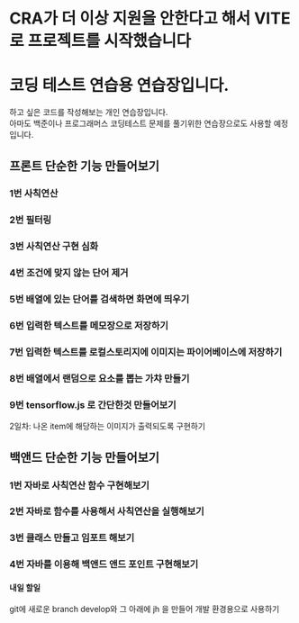 # CRA가 더 이상 지원을 안한다고 해서 VITE로 프로젝트를 시작했습니다

# 코딩 테스트 연습용 연습장입니다.

하고 싶은 코드를 작성해보는 개인 연습장입니다.<br/>
아마도 백준이나 프로그래머스 코딩테스트 문제를 풀기위한 연습장으로도 사용할 예정입니다.<br/>

## 프론트 단순한 기능 만들어보기

### 1번 사칙연산

### 2번 필터링

### 3번 사칙연산 구현 심화

### 4번 조건에 맞지 않는 단어 제거

### 5번 배열에 있는 단어를 검색하면 화면에 띄우기

### 6번 입력한 텍스트를 메모장으로 저장하기

### 7번 입력한 텍스트를 로컬스토리지에 이미지는 파이어베이스에 저장하기

### 8번 배열에서 랜덤으로 요소를 뽑는 가챠 만들기

### 9번 tensorflow.js 로 간단한것 만들어보기

2일차: 나온 item에 해당하는 이미지가 출력되도록 구현하기

## 백앤드 단순한 기능 만들어보기

### 1번 자바로 사칙연산 함수 구현해보기

### 2번 자바로 함수를 사용해서 사칙연산을 실행해보기

### 3번 클래스 만들고 임포트 해보기

### 4번 자바를 이용해 백앤드 앤드 포인트 구현해보기

#### 내일 할일

git에 새로운 branch develop와 그 아래에 jh 을 만들어 개발 환경용으로 사용하기
